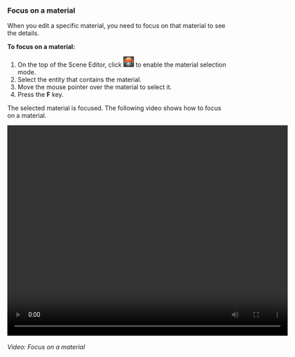 ### Focus on a material

When you edit a specific material, you need to focus on that material to see the details.

**To focus on a material:**

1. On the top of the Scene Editor, click ![Material selection mode](media/navigate-in-a-scene-material-selection-mode-icon.png) to enable the material selection mode.
2. Select the entity that contains the material.
3. Move the mouse pointer over the material to select it.
4. Press the **F** key.

The selected material is focused. The following video shows how to focus on a material.

<video controls autoplay loop height="480" width="640">
                <source src="media/navigate-in-scene-focus-on-material.mp4" type="video/mp4">
</video>

_Video: Focus on a material_